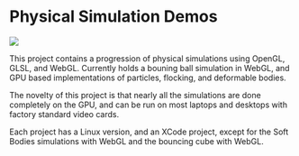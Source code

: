 Physical Simulation Demos
===================
![](https://raw.github.com/jhester/physical-simulation/master/6.InteractiveSoftBodies/screen.png)

This project contains a progression of physical simulations using OpenGL, GLSL, and WebGL. Currently holds a bouning ball simulation in WebGL, and GPU based implementations of particles, flocking, and  deformable bodies.

The novelty of this project is that nearly all the simulations are done completely on the GPU, and can be run on most laptops and desktops with factory standard video cards.

Each project has a Linux version, and an XCode project, except for the Soft Bodies simulations with WebGL and the bouncing cube with WebGL.
